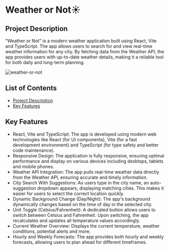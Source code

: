# Weather or Not☀️
## Project Description
"Weather or Not" is a modern weather application built using React, Vite and TypeScript. The app allows users to search for and view real-time weather information for any city. By fetching data from the Weather API, the app provides users with up-to-date weather details, making it a reliable tool for both daily and long-term planning.

![weather-or-not](https://github.com/user-attachments/assets/a340ea73-79f0-4a02-b340-a797fa2f86af)

## List of Contents
- [Project Description](#project-description)
- [Key Features](#key-features)

## Key Features
- React, Vite and TypeScript: The app is developed using modern web technologies like React (for UI components), Vite (for a fast development environment) and TypeScript (for type safety and better code maintenance).
- Responsive Design: The application is fully responsive, ensuring optimal performance and display on various devices including desktops, tablets and mobile phones.
- Weather API Integration: The app pulls real-time weather data directly from the Weather API, ensuring accurate and timely information.
- City Search With Suggestions: As users type in the city name, an auto-suggestion dropdown appears, displaying matching cities. This makes it easier for users to select the correct location quickly.
- Dynamic Background Change (Day/Night): The app's background dynamically changes based on the time of day in the selected city.
- Unit Toggle (Celsius/Fahrenheit): A dedicated button allows users to switch between Celsius and Fahrenheit. Upon switching, the app recalculates and updates all temperature values accordingly.
- Current Weather Overview: Displays the current temperature, weather conditions, potential alerts and more.
- Hourly and Weekly Forecasts: The app provides both hourly and weekly forecasts, allowing users to plan ahead for different timeframes.
